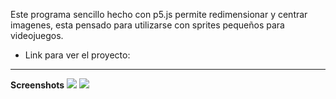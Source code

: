 Este programa sencillo hecho con p5.js permite redimensionar y centrar imagenes, esta pensado para utilizarse con sprites pequeños para videojuegos.

- Link para ver el proyecto: 

---

**Screenshots**
![](img/screenshots/Screenshot1.png)
![](img/screenshots/Screenshot2.png)